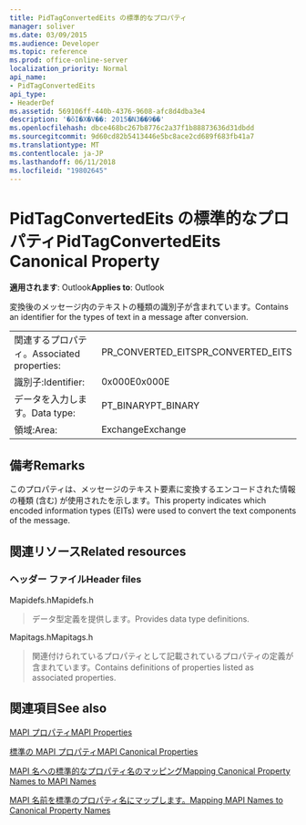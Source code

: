 ```yaml
---
title: PidTagConvertedEits の標準的なプロパティ
manager: soliver
ms.date: 03/09/2015
ms.audience: Developer
ms.topic: reference
ms.prod: office-online-server
localization_priority: Normal
api_name:
- PidTagConvertedEits
api_type:
- HeaderDef
ms.assetid: 569106ff-440b-4376-9608-afc8d4dba3e4
description: '�ŏI�X�V��: 2015�N3��9��'
ms.openlocfilehash: dbce468bc267b8776c2a37f1b88873636d31dbdd
ms.sourcegitcommit: 9d60cd82b5413446e5bc8ace2cd689f683fb41a7
ms.translationtype: MT
ms.contentlocale: ja-JP
ms.lasthandoff: 06/11/2018
ms.locfileid: "19802645"
---
```

# <a name="pidtagconvertedeits-canonical-property"></a><span data-ttu-id="3d9c9-103">PidTagConvertedEits の標準的なプロパティ</span><span class="sxs-lookup"><span data-stu-id="3d9c9-103">PidTagConvertedEits Canonical Property</span></span>

  
  
<span data-ttu-id="3d9c9-104">**適用されます**: Outlook</span><span class="sxs-lookup"><span data-stu-id="3d9c9-104">**Applies to**: Outlook</span></span> 
  
<span data-ttu-id="3d9c9-105">変換後のメッセージ内のテキストの種類の識別子が含まれています。</span><span class="sxs-lookup"><span data-stu-id="3d9c9-105">Contains an identifier for the types of text in a message after conversion.</span></span>
  
|||
|:-----|:-----|
|<span data-ttu-id="3d9c9-106">関連するプロパティ。</span><span class="sxs-lookup"><span data-stu-id="3d9c9-106">Associated properties:</span></span>  <br/> |<span data-ttu-id="3d9c9-107">PR_CONVERTED_EITS</span><span class="sxs-lookup"><span data-stu-id="3d9c9-107">PR_CONVERTED_EITS</span></span>  <br/> |
|<span data-ttu-id="3d9c9-108">識別子:</span><span class="sxs-lookup"><span data-stu-id="3d9c9-108">Identifier:</span></span>  <br/> |<span data-ttu-id="3d9c9-109">0x000E</span><span class="sxs-lookup"><span data-stu-id="3d9c9-109">0x000E</span></span>  <br/> |
|<span data-ttu-id="3d9c9-110">データを入力します。</span><span class="sxs-lookup"><span data-stu-id="3d9c9-110">Data type:</span></span>  <br/> |<span data-ttu-id="3d9c9-111">PT_BINARY</span><span class="sxs-lookup"><span data-stu-id="3d9c9-111">PT_BINARY</span></span>  <br/> |
|<span data-ttu-id="3d9c9-112">領域:</span><span class="sxs-lookup"><span data-stu-id="3d9c9-112">Area:</span></span>  <br/> |<span data-ttu-id="3d9c9-113">Exchange</span><span class="sxs-lookup"><span data-stu-id="3d9c9-113">Exchange</span></span>  <br/> |
   
## <a name="remarks"></a><span data-ttu-id="3d9c9-114">備考</span><span class="sxs-lookup"><span data-stu-id="3d9c9-114">Remarks</span></span>

<span data-ttu-id="3d9c9-115">このプロパティは、メッセージのテキスト要素に変換するエンコードされた情報の種類 (含む) が使用されたを示します。</span><span class="sxs-lookup"><span data-stu-id="3d9c9-115">This property indicates which encoded information types (EITs) were used to convert the text components of the message.</span></span>
  
## <a name="related-resources"></a><span data-ttu-id="3d9c9-116">関連リソース</span><span class="sxs-lookup"><span data-stu-id="3d9c9-116">Related resources</span></span>

### <a name="header-files"></a><span data-ttu-id="3d9c9-117">ヘッダー ファイル</span><span class="sxs-lookup"><span data-stu-id="3d9c9-117">Header files</span></span>

<span data-ttu-id="3d9c9-118">Mapidefs.h</span><span class="sxs-lookup"><span data-stu-id="3d9c9-118">Mapidefs.h</span></span>
  
> <span data-ttu-id="3d9c9-119">データ型定義を提供します。</span><span class="sxs-lookup"><span data-stu-id="3d9c9-119">Provides data type definitions.</span></span>
    
<span data-ttu-id="3d9c9-120">Mapitags.h</span><span class="sxs-lookup"><span data-stu-id="3d9c9-120">Mapitags.h</span></span>
  
> <span data-ttu-id="3d9c9-121">関連付けられているプロパティとして記載されているプロパティの定義が含まれています。</span><span class="sxs-lookup"><span data-stu-id="3d9c9-121">Contains definitions of properties listed as associated properties.</span></span>
    
## <a name="see-also"></a><span data-ttu-id="3d9c9-122">関連項目</span><span class="sxs-lookup"><span data-stu-id="3d9c9-122">See also</span></span>



[<span data-ttu-id="3d9c9-123">MAPI プロパティ</span><span class="sxs-lookup"><span data-stu-id="3d9c9-123">MAPI Properties</span></span>](mapi-properties.md)
  
[<span data-ttu-id="3d9c9-124">標準の MAPI プロパティ</span><span class="sxs-lookup"><span data-stu-id="3d9c9-124">MAPI Canonical Properties</span></span>](mapi-canonical-properties.md)
  
[<span data-ttu-id="3d9c9-125">MAPI 名への標準的なプロパティ名のマッピング</span><span class="sxs-lookup"><span data-stu-id="3d9c9-125">Mapping Canonical Property Names to MAPI Names</span></span>](mapping-canonical-property-names-to-mapi-names.md)
  
[<span data-ttu-id="3d9c9-126">MAPI 名前を標準のプロパティ名にマップします。</span><span class="sxs-lookup"><span data-stu-id="3d9c9-126">Mapping MAPI Names to Canonical Property Names</span></span>](mapping-mapi-names-to-canonical-property-names.md)

